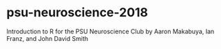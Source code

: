 # psu-neuroscience-2018
Introduction to R for the PSU Neuroscience Club by Aaron Makabuya, Ian Franz, and John David Smith
